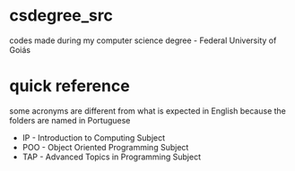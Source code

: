 # csdegree_src
codes made during my computer science degree - Federal University of Goiás

# quick reference
some acronyms are different from what is expected in English because the folders are named in Portuguese
- IP - Introduction to Computing Subject
- POO - Object Oriented Programming Subject
- TAP - Advanced Topics in Programming Subject
